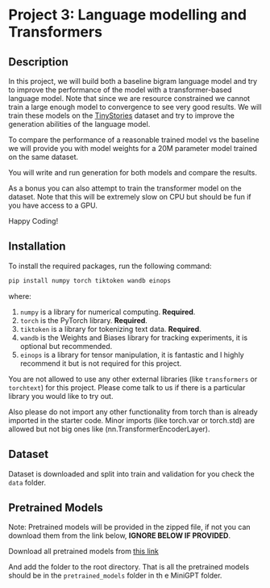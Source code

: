 # Project 3: Language modelling and Transformers

## Description

In this project, we will build both a baseline bigram language model and try to improve the performance of the model with a transformer-based language model. Note that since we are resource constrained we cannot train a large enough model to convergence to see very good results. We will train these models on the [TinyStories](https://huggingface.co/datasets/roneneldan/TinyStories) dataset and try to improve the generation abilities of the language model.

To compare the performance of a reasonable trained model vs the baseline we will provide you with model weights for a 20M parameter model trained on the same dataset.

You will write and run generation for both models and compare the results.

As a bonus you can also attempt to train the transformer model on the dataset. Note that this will be extremely slow on CPU but should be fun if you have access to a GPU.

Happy Coding!

## Installation

To install the required packages, run the following command:

```bash
pip install numpy torch tiktoken wandb einops
```

where:

1. `numpy` is a library for numerical computing. **Required**.
2. `torch` is the PyTorch library. **Required**.
3. `tiktoken` is a library for tokenizing text data. **Required**.
4. `wandb` is the Weights and Biases library for tracking experiments, it is optional but recommended.
5. `einops` is a library for tensor manipulation, it is fantastic and I highly recommend it but is not required for this project.

You are not allowed to use any other external libraries (like `transformers` or `torchtext`) for this project.
Please come talk to us if there is a particular library you would like to try out.

 Also please do not import any other functionality from torch than is already imported in the starter code. Minor imports (like torch.var or torch.std) are allowed but not big ones like (nn.TransformerEncoderLayer).

## Dataset

Dataset is downloaded and split into train and validation for you check the `data` folder.

## Pretrained Models

Note: Pretrained models will be provided in the zipped file, if not you can download them from the link below, **IGNORE BELOW IF PROVIDED**.

Download all pretrained models from [this link](https://drive.google.com/file/d/1g09qUM9WibdfQVgkj6IAj8K2S3SGwc91/view?usp=sharing)

And add the folder to the root directory. That is all the pretrained models should be in the `pretrained_models` folder in th e MiniGPT folder.
